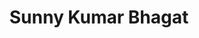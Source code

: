 ---
image_path: /assets/img/ex_cordi7.jpg
title: Sunny Kumar Bhagat
info: Y19 BT Chemical Engineering
facebook: sunnykumar.bhagat.334
insta: sunny4426kumar
---